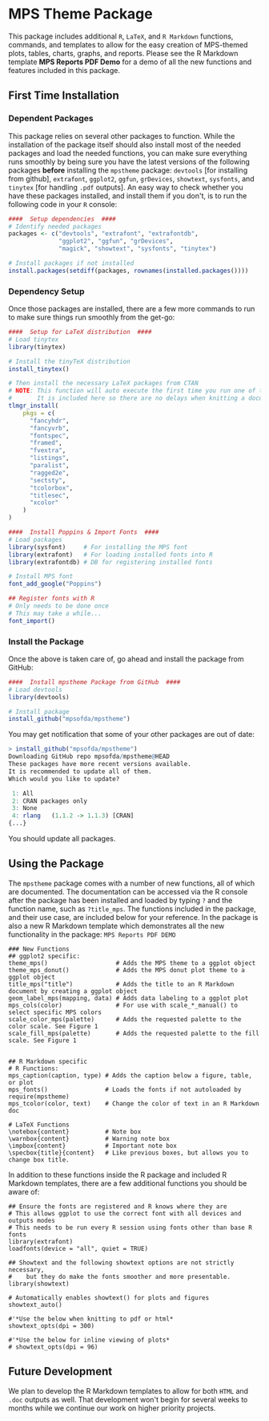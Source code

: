 # MPS Theme Package

This package includes additional `R`, `LaTeX`, and `R Markdown` functions, commands, and templates to allow for the easy creation of MPS-themed plots, tables, charts, graphs, and reports. Please see the R Markdown template **MPS Reports PDF Demo** for a demo of all the new functions and features included in this package. 

## First Time Installation
### Dependent Packages
This package relies on several other packages to function. While the installation of the package itself should also install most of the needed packages and load the needed functions, you can make sure everything runs smoothly by being sure you have the latest versions of the following packages **before** installing the `mpstheme` package: `devtools` [for installing from github], `extrafont`, `ggplot2`, `ggfun`, `grDevices`, `showtext`, `sysfonts`, and `tinytex` [for handling `.pdf` outputs]. An easy way to check whether you have these packages installed, and install them if you don't, is to run the following code in your `R` console:

```r
####  Setup dependencies  ####
# Identify needed packages
packages <- c("devtools", "extrafont", "extrafontdb",
              "ggplot2", "ggfun", "grDevices",
              "magick", "showtext", "sysfonts", "tinytex")

# Install packages if not installed
install.packages(setdiff(packages, rownames(installed.packages())))
```

### Dependency Setup

Once those packages are installed, there are a few more commands to run to make sure things run smoothly from the get-go:

```r
####  Setup for LaTeX distribution  ####
# Load tinytex
library(tinytex)

# Install the tinyTeX distribution
install_tinytex()

# Then install the necessary LaTeX packages from CTAN
# NOTE: This function will auto execute the first time you run one of the new R Markdown templates.
#       It is included here so there are no delays when knitting a document the first time.
tlmgr_install(
    pkgs = c(
      "fancyhdr",
      "fancyvrb",
      "fontspec",
      "framed",
      "fvextra",
      "listings",
      "paralist",
      "ragged2e",
      "sectsty",
      "tcolorbox",
      "titlesec",
      "xcolor"
    )
)

####  Install Poppins & Import Fonts  ####
# Load packages
library(sysfont)     # For installing the MPS font
library(extrafont)   # For loading installed fonts into R
library(extrafontdb) # DB for registering installed fonts

# Install MPS font
font_add_google("Poppins")

## Register fonts with R
# Only needs to be done once
# This may take a while...
font_import()
```

### Install the Package

Once the above is taken care of, go ahead and install the package from GitHub:

```r
####  Install mpstheme Package from GitHub  ####
# Load devtools
library(devtools)

# Install package
install_github("mpsofda/mpstheme")
```

You may get notification that some of your other packages are out of date:
```r
> install_github("mpsofda/mpstheme")
Downloading GitHub repo mpsofda/mpstheme@HEAD
These packages have more recent versions available.
It is recommended to update all of them.
Which would you like to update?

 1: All                            
 2: CRAN packages only             
 3: None                           
 4: rlang   (1.1.2 -> 1.1.3) [CRAN]
{...}
```
You should update all packages.

## Using the Package

The `mpstheme` package comes with a number of new functions, all of which are documented. The documentation can be accessed via the R console after the package has been installed and loaded by typing `?` and the function name, such as `?title_mps`. The functions included in the package, and their use case, are included below for your reference. In the package is also a new R Markdown template which demonstrates all the new functionality in the package: `MPS Reports PDF DEMO`

```
### New Functions
## ggplot2 specific:
theme_mps()                   # Adds the MPS theme to a ggplot object
theme_mps_donut()             # Adds the MPS donut plot theme to a ggplot object
title_mps("title")            # Adds the title to an R Markdown document by creating a ggplot object
geom_label_mps(mapping, data) # Adds data labeling to a ggplot plot
mps_cols(color)               # For use with scale_*_manual() to select specific MPS colors
scale_color_mps(palette)      # Adds the requested palette to the color scale. See Figure 1
scale_fill_mps(palette)       # Adds the requested palette to the fill scale. See Figure 1


## R Markdown specific
# R Functions:
mps_caption(caption, type) # Adds the caption below a figure, table, or plot
mps_fonts()                # Loads the fonts if not autoloaded by require(mpstheme)
mps_tcolor(color, text)    # Change the color of text in an R Markdown doc

# LaTeX Functions
\notebox{content}          # Note box
\warnbox{content}          # Warning note box
\impbox{content}           # Important note box
\specbox{title}{content}   # Like previous boxes, but allows you to change box title.
```

In addition to these functions inside the R package and included R Markdown templates, there are a few additional functions you should be aware of:

```
## Ensure the fonts are registered and R knows where they are
# This allows ggplot to use the correct font with all devices and outputs modes
# This needs to be run every R session using fonts other than base R fonts
library(extrafont)
loadfonts(device = "all", quiet = TRUE)

## Showtext and the following showtext options are not strictly necessary,
#    but they do make the fonts smoother and more presentable.
library(showtext)

# Automatically enables showtext() for plots and figures
showtext_auto() 

#'*Use the below when knitting to pdf or html*
showtext_opts(dpi = 300)

#'*Use the below for inline viewing of plots*
# showtext_opts(dpi = 96)

```

## Future Development

We plan to develop the R Markdown templates to allow for both `HTML` and `.doc` outputs as well. That development won't begin for several weeks to months while we continue our work on higher priority projects. 
